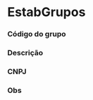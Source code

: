# EstabGrupos

### Código do grupo 
<!-- CdEstabGrupo -->

### Descrição 
<!-- Descricao -->

### CNPJ 
<!-- CNPJ -->

### Obs 
<!-- Obs -->